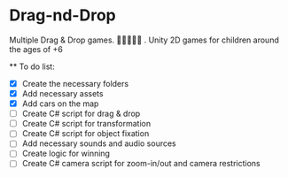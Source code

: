 # Drag-nd-Drop
Multiple Drag &amp; Drop games. 🐱‍🐉✨🐱‍👤 . Unity 2D games for children around the ages of +6

** To do list:
- [x] Create the necessary folders
- [x] Add necessary assets
- [x] Add cars on the map
- [ ] Create C# script for drag & drop
- [ ] Create C# script for transformation
- [ ] Create C# script for object fixation
- [ ] Add necessary sounds and audio sources
- [ ] Create logic for winning
- [ ] Create C# camera script for zoom-in/out and camera restrictions  